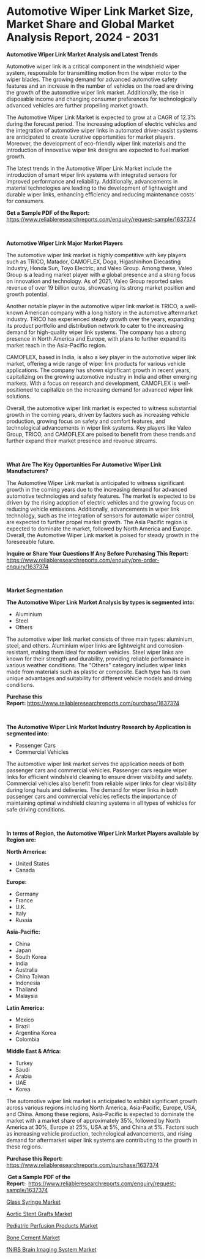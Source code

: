 <p><h1>Automotive Wiper Link Market Size, Market Share and Global Market Analysis Report, 2024 - 2031</h1></p><p><strong>Automotive Wiper Link Market Analysis and Latest Trends</strong></p>
<p><p>Automotive wiper link is a critical component in the windshield wiper system, responsible for transmitting motion from the wiper motor to the wiper blades. The growing demand for advanced automotive safety features and an increase in the number of vehicles on the road are driving the growth of the automotive wiper link market. Additionally, the rise in disposable income and changing consumer preferences for technologically advanced vehicles are further propelling market growth.</p><p>The Automotive Wiper Link Market is expected to grow at a CAGR of 12.3% during the forecast period. The increasing adoption of electric vehicles and the integration of automotive wiper links in automated driver-assist systems are anticipated to create lucrative opportunities for market players. Moreover, the development of eco-friendly wiper link materials and the introduction of innovative wiper link designs are expected to fuel market growth.</p><p>The latest trends in the Automotive Wiper Link Market include the introduction of smart wiper link systems with integrated sensors for improved performance and reliability. Additionally, advancements in material technologies are leading to the development of lightweight and durable wiper links, enhancing efficiency and reducing maintenance costs for consumers.</p></p>
<p><strong>Get a Sample PDF of the Report:&nbsp;</strong> <a href="https://www.reliableresearchreports.com/enquiry/request-sample/1637374">https://www.reliableresearchreports.com/enquiry/request-sample/1637374</a></p>
<p>&nbsp;</p>
<p><strong>Automotive Wiper Link Major Market Players</strong></p>
<p><p>The automotive wiper link market is highly competitive with key players such as TRICO, Matador, CAMOFLEX, Doga, Higashinihon Diecasting Industry, Honda Sun, Toyo Electric, and Valeo Group. Among these, Valeo Group is a leading market player with a global presence and a strong focus on innovation and technology. As of 2021, Valeo Group reported sales revenue of over 19 billion euros, showcasing its strong market position and growth potential.</p><p>Another notable player in the automotive wiper link market is TRICO, a well-known American company with a long history in the automotive aftermarket industry. TRICO has experienced steady growth over the years, expanding its product portfolio and distribution network to cater to the increasing demand for high-quality wiper link systems. The company has a strong presence in North America and Europe, with plans to further expand its market reach in the Asia-Pacific region.</p><p>CAMOFLEX, based in India, is also a key player in the automotive wiper link market, offering a wide range of wiper link products for various vehicle applications. The company has shown significant growth in recent years, capitalizing on the growing automotive industry in India and other emerging markets. With a focus on research and development, CAMOFLEX is well-positioned to capitalize on the increasing demand for advanced wiper link solutions.</p><p>Overall, the automotive wiper link market is expected to witness substantial growth in the coming years, driven by factors such as increasing vehicle production, growing focus on safety and comfort features, and technological advancements in wiper link systems. Key players like Valeo Group, TRICO, and CAMOFLEX are poised to benefit from these trends and further expand their market presence and revenue streams.</p></p>
<p>&nbsp;</p>
<p><strong>What Are The Key Opportunities For Automotive Wiper Link Manufacturers?</strong></p>
<p><p>The Automotive Wiper Link market is anticipated to witness significant growth in the coming years due to the increasing demand for advanced automotive technologies and safety features. The market is expected to be driven by the rising adoption of electric vehicles and the growing focus on reducing vehicle emissions. Additionally, advancements in wiper link technology, such as the integration of sensors for automatic wiper control, are expected to further propel market growth. The Asia Pacific region is expected to dominate the market, followed by North America and Europe. Overall, the Automotive Wiper Link market is poised for steady growth in the foreseeable future.</p></p>
<p><strong>Inquire or Share Your Questions If Any Before Purchasing This Report:</strong> <a href="https://www.reliableresearchreports.com/enquiry/pre-order-enquiry/1637374">https://www.reliableresearchreports.com/enquiry/pre-order-enquiry/1637374</a></p>
<p>&nbsp;</p>
<p><strong>Market Segmentation</strong></p>
<p><strong>The Automotive Wiper Link Market Analysis by types is segmented into:</strong></p>
<p><ul><li>Aluminium</li><li>Steel</li><li>Others</li></ul></p>
<p><p>The automotive wiper link market consists of three main types: aluminium, steel, and others. Aluminium wiper links are lightweight and corrosion-resistant, making them ideal for modern vehicles. Steel wiper links are known for their strength and durability, providing reliable performance in various weather conditions. The "Others" category includes wiper links made from materials such as plastic or composite. Each type has its own unique advantages and suitability for different vehicle models and driving conditions.</p></p>
<p><strong>Purchase this Report:&nbsp;</strong><a href="https://www.reliableresearchreports.com/purchase/1637374">https://www.reliableresearchreports.com/purchase/1637374</a></p>
<p>&nbsp;</p>
<p><strong>The Automotive Wiper Link Market Industry Research by Application is segmented into:</strong></p>
<p><ul><li>Passenger Cars</li><li>Commercial Vehicles</li></ul></p>
<p><p>The automotive wiper link market serves the application needs of both passenger cars and commercial vehicles. Passenger cars require wiper links for efficient windshield cleaning to ensure driver visibility and safety. Commercial vehicles also benefit from reliable wiper links for clear visibility during long hauls and deliveries. The demand for wiper links in both passenger cars and commercial vehicles reflects the importance of maintaining optimal windshield cleaning systems in all types of vehicles for safe driving conditions.</p></p>
<p>&nbsp;</p>
<p><strong>In terms of Region, the Automotive Wiper Link Market Players available by Region are:</strong></p>
<p>
    <p> <strong> North America: </strong>
        <ul>
            <li>United States</li>
            <li>Canada</li>
        </ul>
        </p> 
    <p> <strong> Europe: </strong>
        <ul>
            <li>Germany</li>
            <li>France</li>
            <li>U.K.</li>
            <li>Italy</li>
            <li>Russia</li>
        </ul>
        </p> 
    <p> <strong> Asia-Pacific: </strong>
        <ul>
            <li>China</li>
            <li>Japan</li>
            <li>South Korea</li>
            <li>India</li>
            <li>Australia</li>
            <li>China Taiwan</li>
            <li>Indonesia</li>
            <li>Thailand</li>
            <li>Malaysia</li>
        </ul>
        </p> 
    <p> <strong> Latin America: </strong>
        <ul>
            <li>Mexico</li>
            <li>Brazil</li>
            <li>Argentina Korea</li>
            <li>Colombia</li>
        </ul>
        </p> 
    <p> <strong> Middle East & Africa: </strong>
        <ul>
            <li>Turkey</li>
            <li>Saudi</li>
            <li>Arabia</li>
            <li>UAE</li>
            <li>Korea</li>
        </ul>
    </p>
    </p>
<p><p>The automotive wiper link market is anticipated to exhibit significant growth across various regions including North America, Asia-Pacific, Europe, USA, and China. Among these regions, Asia-Pacific is expected to dominate the market with a market share of approximately 35%, followed by North America at 30%, Europe at 25%, USA at 5%, and China at 5%. Factors such as increasing vehicle production, technological advancements, and rising demand for aftermarket wiper link systems are contributing to the growth in these regions.</p></p>
<p><strong>Purchase this Report: </strong><a href="https://www.reliableresearchreports.com/purchase/1637374">https://www.reliableresearchreports.com/purchase/1637374</a></p>
<p>&nbsp;<strong>Get a Sample PDF of the Report:&nbsp;&nbsp;</strong><a href="https://www.reliableresearchreports.com/enquiry/request-sample/1637374">https://www.reliableresearchreports.com/enquiry/request-sample/1637374</a></p>
<p><strong></strong></p>
<p><p><a href="https://medium.com/p/6724edc353c8/edit">Glass Syringe Market</a></p><p><a href="https://medium.com/p/f667d79eac46/edit">Aortic Stent Grafts Market</a></p><p><a href="https://medium.com/p/09be29f50a11/edit">Pediatric Perfusion Products Market</a></p><p><a href="https://medium.com/p/f0ab766b9f9f/edit">Bone Cement Market</a></p><p><a href="https://medium.com/p/53d6d1bebb02/edit">fNIRS Brain Imaging System Market</a></p></p>